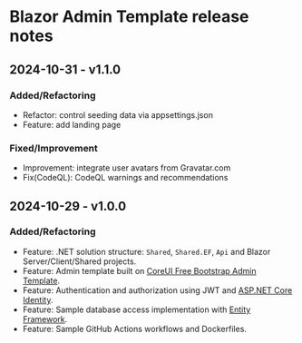 # Blazor Admin Template release notes

## 2024-10-31 - v1.1.0

### Added/Refactoring

- Refactor: control seeding data via appsettings.json
- Feature: add landing page

### Fixed/Improvement

- Improvement: integrate user avatars from Gravatar.com
- Fix(CodeQL): CodeQL warnings and recommendations

## 2024-10-29 - v1.0.0

### Added/Refactoring

- Feature: .NET solution structure: `Shared`, `Shared.EF`, `Api` and Blazor Server/Client/Shared projects.
- Feature: Admin template built on [CoreUI Free Bootstrap Admin Template](https://coreui.io/product/free-bootstrap-admin-template/).
- Feature: Authentication and authorization using JWT and [ASP.NET Core Identity](https://learn.microsoft.com/en-us/aspnet/core/security/authentication/identity).
- Feature: Sample database access implementation with [Entity Framework](https://learn.microsoft.com/en-us/ef/core/).
- Feature: Sample GitHub Actions workflows and Dockerfiles.
